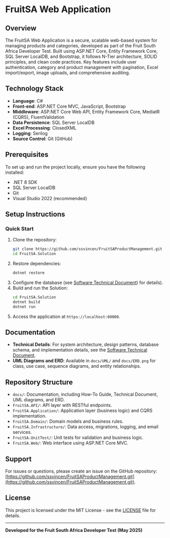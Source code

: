 # FruitSA Web Application

## Overview

The FruitSA Web Application is a secure, scalable web-based system for managing products and categories, developed as part of the Fruit South Africa Developer Test. Built using ASP.NET Core, Entity Framework Core, SQL Server LocalDB, and Bootstrap, it follows N-Tier architecture, SOLID principles, and clean code practices. Key features include user authentication, category and product management with pagination, Excel import/export, image uploads, and comprehensive auditing.

## Technology Stack

- **Language**: C#
- **Front-end**: ASP.NET Core MVC, JavaScript, Bootstrap
- **Middleware**: ASP.NET Core Web API, Entity Framework Core, MediatR (CQRS), FluentValidation
- **Data Persistence**: SQL Server LocalDB
- **Excel Processing**: ClosedXML
- **Logging**: Serilog
- **Source Control**: Git (GitHub)

## Prerequisites

To set up and run the project locally, ensure you have the following installed:
- .NET 8 SDK
- SQL Server LocalDB
- Git
- Visual Studio 2022 (recommended)

## Setup Instructions

### Quick Start
1. Clone the repository:
   ```bash
   git clone https://github.com/ssvincen/FruitSAProductManagement.git
   cd FruitSA.Solution
   ```
2. Restore dependencies:
   ```bash
   dotnet restore
   ```
3. Configure the database (see [Software Technical Document](FruitSA.API/Docs/TechnicalDocument.markdown)) for details).
4. Build and run the Solution:
   ```bash
   cd FruitSA.Solution
   dotnet build
   dotnet run
   ```
5. Access the application at `https://localhost:60000`.

## Documentation

- **Technical Details**: For system architecture, design patterns, database schema, and implementation details, see the [Software Technical Document](FruitSA.API/Docs/TechnicalDocument.markdown).
- **UML Diagrams and ERD**: Available in `docs/UML/` and `docs/ERD.png` for class, use case, sequence diagrams, and entity relationships.
  
## Repository Structure

- `docs/`: Documentation, including How-To Guide, Technical Document, UML diagrams, and ERD.
- `FruitSA.API/`: API layer with RESTful endpoints.
- `FruitSA.Application/`: Application layer (business logic)  and CQRS implementation.
- `FruitSA.Domain/`: Domain models and business rules.
- `FruitSA.Infrastructure/`: Data access, migrations, logging, and email services.
- `FruitSA.UnitTest/`: Unit tests for validation and business logic.
- `FruitSA.Web/`: Web interface using ASP.NET Core MVC.

## Support

For issues or questions, please create an issue on the GitHub repository: [https://github.com/ssvincen/FruitSAProductManagement.git](https://github.com/ssvincen/FruitSAProductManagement.git).

## License

This project is licensed under the MIT License - see the [LICENSE](LICENSE) file for details.

---

**Developed for the Fruit South Africa Developer Test (May 2025)**
